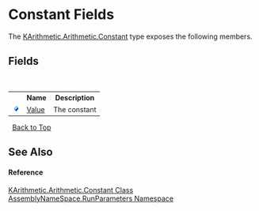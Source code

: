 # Constant Fields
 

The <a href="d02d5a1d-5d03-1e94-93ca-dbab4c013b3c">KArithmetic.Arithmetic.Constant</a> type exposes the following members.


## Fields
&nbsp;<table><tr><th></th><th>Name</th><th>Description</th></tr><tr><td>![Public field](media/pubfield.gif "Public field")</td><td><a href="6fdaa053-f17d-0b9b-07f5-454c47c35b68">Value</a></td><td>
The constant</td></tr></table>&nbsp;
<a href="#constant-fields">Back to Top</a>

## See Also


#### Reference
<a href="d02d5a1d-5d03-1e94-93ca-dbab4c013b3c">KArithmetic.Arithmetic.Constant Class</a><br /><a href="4763cf1c-e4af-43c5-78fe-6f03f6e2281f">AssemblyNameSpace.RunParameters Namespace</a><br />